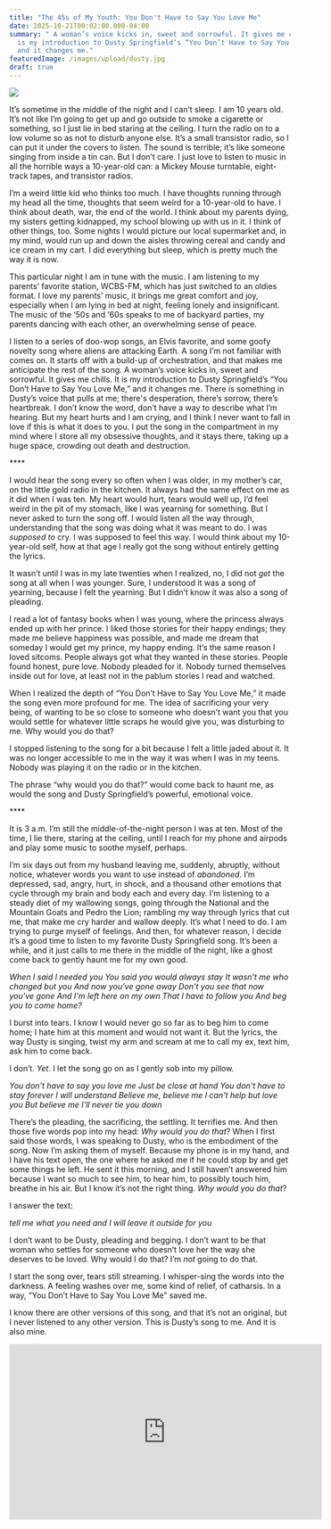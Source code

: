 ```yaml
---
title: "The 45s of My Youth: You Don't Have to Say You Love Me"
date: 2025-10-21T00:02:00.000-04:00
summary: " A woman’s voice kicks in, sweet and sorrowful. It gives me chills. It
  is my introduction to Dusty Springfield’s “You Don’t Have to Say You Love Me,”
  and it changes me."
featuredImage: /images/upload/dusty.jpg
draft: true
---
```

![](/images/upload/dusty.jpg)

It’s sometime in the middle of the night and I can’t sleep. I am 10 years old.  It’s not like I’m going to get up and go outside to smoke a cigarette or something, so I just lie in bed staring at the ceiling. I turn the radio on to a low volume so as not to disturb anyone else. It’s a small transistor radio, so I can put it under the covers to listen. The sound is terrible; it’s like someone singing from inside a tin can. But I don’t care. I just love to listen to music in all the horrible ways a 10-year-old can: a Mickey Mouse turntable, eight-track tapes, and transistor radios.

I’m a weird little kid who thinks too much. I have thoughts running through my head all the time, thoughts that seem weird for a 10-year-old to have. I think about death, war, the end of the world. I think about my parents dying, my sisters getting kidnapped, my school blowing up with us in it. I think of other things, too. Some nights I would picture our local supermarket and, in my mind, would run up and down the aisles throwing cereal and candy and ice cream in my cart. I did everything but sleep, which is pretty much the way it is now.

This particular night I am in tune with the music. I am listening to my parents’ favorite station, WCBS-FM, which has just switched to an oldies format. I love my parents’ music, it brings me great comfort and joy, especially when I am lying in bed at night, feeling lonely and insignificant. The music of the ‘50s and ‘60s speaks to me of backyard parties, my parents dancing with each other, an overwhelming sense of peace.

I listen to a series of doo-wop songs, an Elvis favorite, and some goofy novelty song where aliens are attacking Earth. A song I’m not familiar with comes on. It starts off with a build-up of orchestration, and that makes me anticipate the rest of the song. A woman’s voice kicks in, sweet and sorrowful. It gives me chills. It is my introduction to Dusty Springfield’s “You Don’t Have to Say You Love Me,” and it changes me. There is something in Dusty’s voice that pulls at me; there's desperation, there’s sorrow, there’s heartbreak. I don’t know the word, don’t have a way to describe what I’m hearing. But my heart hurts and I am crying, and I think I never want to fall in love if this is what it does to you. I put the song in the compartment in my mind where I store all my obsessive thoughts, and it stays there, taking up a huge space, crowding out death and destruction.

\*\*\*\*

I would hear the song every so often when I was older, in my mother’s car, on the little gold radio in the kitchen. It always had the same effect on me as it did when I was ten. My heart would hurt, tears would well up, I’d feel weird in the pit of my stomach, like I was yearning for something. But I never asked to turn the song off. I would listen all the way through, understanding that the song was doing what it was meant to do. I was *supposed to* cry. I was supposed to feel this way. I would think about my 10-year-old self, how at that age I really got the song without entirely getting the lyrics.

It wasn’t until I was in my late twenties when I realized, no, I did not *get* the song at all when I was younger. Sure, I understood it was a song of yearning, because I felt the yearning. But I didn’t know it was also a song of pleading.

I read a lot of fantasy books when I was young, where the princess always ended up with her prince. I liked those stories for their happy endings; they made me believe happiness was possible, and made me dream that someday I would get my prince, my happy ending. It’s the same reason I loved sitcoms. People always got what they wanted in these stories. People found honest, pure love. Nobody pleaded for it. Nobody turned themselves inside out for love, at least not in the pablum stories I read and watched.

When I realized the depth of “You Don’t Have to Say You Love Me,” it made the song even more profound for me. The idea of sacrificing your very being, of wanting to be so close to someone who doesn’t want you that you would settle for whatever little scraps he would give you, was disturbing to me. Why would you do that?

I stopped listening to the song for a bit because I felt a little jaded about it. It was no longer accessible to me in the way it was when I was in my teens. Nobody was playing it on the radio or in the kitchen.

The phrase “why would you do that?” would come back to haunt me, as would the song and Dusty Springfield’s powerful, emotional voice.

\*\*\*\*

It is 3 a.m. I’m still the middle-of-the-night person I was at ten. Most of the time, I lie there, staring at the ceiling, until I reach for my phone and airpods and play some music to soothe myself, perhaps.

I’m six days out from my husband leaving me, suddenly, abruptly, without notice, whatever words you want to use instead of *abandoned*. I’m depressed, sad, angry, hurt, in shock, and a thousand other emotions that cycle through my brain and body each and every day. I’m listening to a steady diet of my wallowing songs, going through the National and the Mountain Goats and Pedro the Lion; rambling my way through lyrics that cut me, that make me cry harder and wallow deeply. It’s what I need to do. I am trying to purge myself of feelings. And then, for whatever reason, I decide it’s a good time to listen to my favorite Dusty Springfield song. It’s been a while, and it just calls to me there in the middle of the night, like a ghost come back to gently haunt me for my own good.

*When I said I needed you
You said you would always stay
It wasn't me who changed but you
And now you've gone away
Don't you see that now you've gone
And I'm left here on my own
That I have to follow you
And beg you to come home?*

I burst into tears. I know I would never go so far as to beg him to come home; I hate him at this moment and would not want it. But the lyrics, the way Dusty is singing, twist my arm and scream at me to call my ex, text him, ask him to come back.

I don’t. *Yet*. I let the song go on as I gently sob into my pillow.

*You don't have to say you love me
Just be close at hand
You don't have to stay forever
I will understand
Believe me, believe me
I can't help but love you
But believe me
I'll never tie you down*

There’s the pleading, the sacrificing, the settling. It terrifies me. And then those five words pop into my head: *Why would you do that*? When I first said those words, I was speaking to Dusty, who is the embodiment of the song. Now I’m asking them of myself. Because my phone is in my hand, and I have his text open, the one where he asked me if he could stop by and get some things he left. He sent it this morning, and I still haven’t answered him because I want so much to see him, to hear him, to possibly touch him, breathe in his air. But I know it’s not the right thing. *Why would you do that*?

I answer the text:

*tell me what you need and I will leave it outside for you*

I don’t want to be Dusty, pleading and begging. I don’t want to be that woman who settles for someone who doesn’t love her the way she deserves to be loved. Why would I do that? I’m *not* going to do that.

I start the song over, tears still streaming. I whisper-sing the words into the darkness. A feeling washes over me, some kind of relief, of catharsis. In a way, “You Don’t Have to Say You Love Me” saved me.

I know there are other versions of this song, and that it’s not an original, but I never listened to any other version. This is Dusty’s song to me. And it is also mine.

<iframe width="560" height="315" src="https://www.youtube.com/embed/QR4vE9xL3yk?si=BJnhGBgeVIVaP69U" title="YouTube video player" frameborder="0" allow="accelerometer; autoplay; clipboard-write; encrypted-media; gyroscope; picture-in-picture; web-share" referrerpolicy="strict-origin-when-cross-origin" allowfullscreen></iframe>
